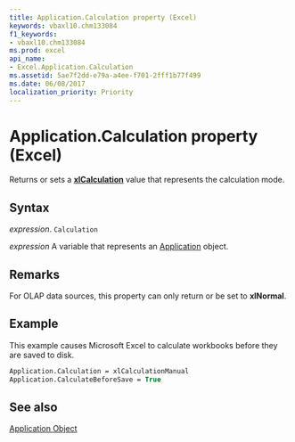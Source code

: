 ```yaml
---
title: Application.Calculation property (Excel)
keywords: vbaxl10.chm133084
f1_keywords:
- vbaxl10.chm133084
ms.prod: excel
api_name:
- Excel.Application.Calculation
ms.assetid: 5ae7f2dd-e79a-a4ee-f701-2fff1b77f499
ms.date: 06/08/2017
localization_priority: Priority
---
```



# Application.Calculation property (Excel)

Returns or sets a  **[xlCalculation](Excel.XlCalculation.md)** value that represents the calculation mode.


## Syntax

_expression_. `Calculation`

_expression_ A variable that represents an [Application](Excel.Application-graph-property.md) object.


## Remarks

For OLAP data sources, this property can only return or be set to  **xlNormal**.


## Example

This example causes Microsoft Excel to calculate workbooks before they are saved to disk.


```vb
Application.Calculation = xlCalculationManual 
Application.CalculateBeforeSave = True
```


## See also


[Application Object](Excel.Application(object).md)

